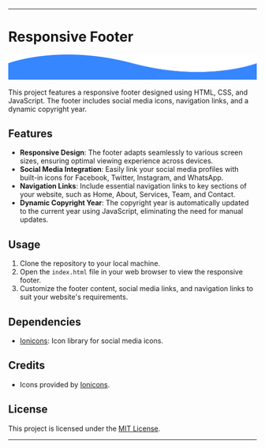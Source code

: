 
---

# Responsive Footer

![Footer Preview](wave.png)

This project features a responsive footer designed using HTML, CSS, and JavaScript. The footer includes social media icons, navigation links, and a dynamic copyright year.

## Features

- **Responsive Design**: The footer adapts seamlessly to various screen sizes, ensuring optimal viewing experience across devices.
- **Social Media Integration**: Easily link your social media profiles with built-in icons for Facebook, Twitter, Instagram, and WhatsApp.
- **Navigation Links**: Include essential navigation links to key sections of your website, such as Home, About, Services, Team, and Contact.
- **Dynamic Copyright Year**: The copyright year is automatically updated to the current year using JavaScript, eliminating the need for manual updates.

## Usage

1. Clone the repository to your local machine.
2. Open the `index.html` file in your web browser to view the responsive footer.
3. Customize the footer content, social media links, and navigation links to suit your website's requirements.

## Dependencies

- [Ionicons](https://ionicons.com/): Icon library for social media icons.

## Credits

- Icons provided by [Ionicons](https://ionicons.com/).

## License

This project is licensed under the [MIT License](LICENSE).

---
